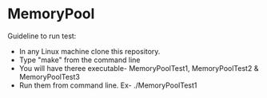 # MemoryPool
Guideline to run test:
- In any Linux machine clone this repository. 
- Type "make" from the command line
- You will have theree executable- MemoryPoolTest1, MemoryPoolTest2 & MemoryPoolTest3
- Run them from command line. Ex- ./MemoryPoolTest1
